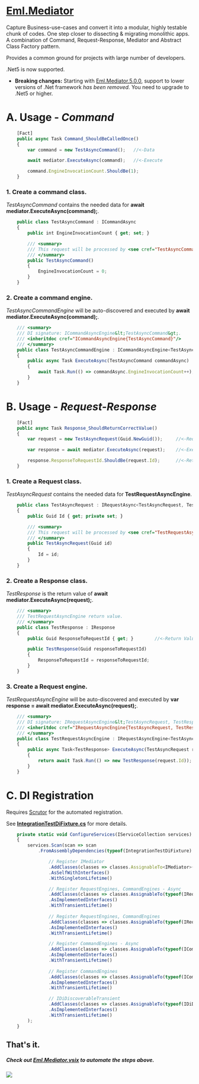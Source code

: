 # [Eml.Mediator](https://www.nuget.org/packages/Eml.Mediator/5.0.0)
Capture Business-use-cases and convert it into a modular, highly testable chunk of codes. One step closer to dissecting & migrating monolithic apps. A combination of Command, Request-Response, Mediator and Abstract Class Factory pattern.

Provides a common ground for projects with large number of developers.

.Net5 is now supported.
* **Breaking changes:** Starting with [Eml.Mediator.5.0.0](https://www.nuget.org/packages/Eml.Mediator/5.0.0), support to lower versions of .Net framework *has been removed.* You need to upgrade to .Net5 or higher.

# A. Usage - ***Command***
    
```javascript
    [Fact]
    public async Task Command_ShouldBeCalledOnce()
    {
        var command = new TestAsyncCommand();   //<-Data

        await mediator.ExecuteAsync(command);   //<-Execute

        command.EngineInvocationCount.ShouldBe(1);
    }
 ```

### 1. Create a command class.
*TestAsyncCommand* contains the needed data for  **await mediator.ExecuteAsync(command);**.
```javascript
    public class TestAsyncCommand : ICommandAsync
    {
        public int EngineInvocationCount { get; set; }

        /// <summary>
        /// This request will be processed by <see cref="TestAsyncCommandEngine"/>.
        /// </summary>
        public TestAsyncCommand()
        {
            EngineInvocationCount = 0;
        }
    }
```

### 2. Create a command engine.
*TestAsyncCommandEngine* will be auto-discovered and executed by **await mediator.ExecuteAsync(command);**.

```javascript
    /// <summary>
    /// DI signature: ICommandAsyncEngine&lt;TestAsyncCommand&gt;.
    /// <inheritdoc cref="ICommandAsyncEngine{TestAsyncCommand}"/>
    /// </summary>
    public class TestAsyncCommandEngine : ICommandAsyncEngine<TestAsyncCommand>
    {
        public async Task ExecuteAsync(TestAsyncCommand commandAsync)
        {
            await Task.Run(() => commandAsync.EngineInvocationCount++);
        }
    }
```

# B. Usage - ***Request-Response***

```javascript
    [Fact]
    public async Task Response_ShouldReturnCorrectValue()
    {
        var request = new TestAsyncRequest(Guid.NewGuid());     //<-Request

        var response = await mediator.ExecuteAsync(request);    //<-Execute

        response.ResponseToRequestId.ShouldBe(request.Id);      //<-Return Value
    }
```

### 1. Create a Request class.
*TestAsyncRequest* contains the needed data for **TestRequestAsyncEngine**.
```javascript
    public class TestAsyncRequest : IRequestAsync<TestAsyncRequest, TestResponse>
    {
        public Guid Id { get; private set; }

        /// <summary>
        /// This request will be processed by <see cref="TestRequestAsyncEngine"/>.
        /// </summary>
        public TestAsyncRequest(Guid id)
        {
            Id = id;
        }
    }
```

### 2. Create a Response class.
*TestResponse* is the return value of **await mediator.ExecuteAsync(request);**.
```javascript
    /// <summary>
    /// TestRequestAsyncEngine return value.
    /// </summary>
    public class TestResponse : IResponse
    {
        public Guid ResponseToRequestId { get; }        //<-Return Value

        public TestResponse(Guid responseToRequestId)
        {
            ResponseToRequestId = responseToRequestId;
        }
    }
```

### 3. Create a Request engine.
*TestRequestAsyncEngine* will be auto-discovered and executed by **var response = await mediator.ExecuteAsync(request);**.

```javascript
    /// <summary>
    /// DI signature: IRequestAsyncEngine&lt;TestAsyncRequest, TestResponse&gt;.
    /// <inheritdoc cref="IRequestAsyncEngine{TestAsyncRequest, TestResponse}"/>
    /// </summary>
    public class TestRequestAsyncEngine : IRequestAsyncEngine<TestAsyncRequest, TestResponse>
    {
        public async Task<TestResponse> ExecuteAsync(TestAsyncRequest request)
        {
            return await Task.Run(() => new TestResponse(request.Id));
        }
    }
```

# C. DI Registration
Requires [Scrutor](https://github.com/khellang/Scrutor) for the automated registration.

See **[IntegrationTestDiFixture.cs](Tests/Eml.Mediator.Tests.Integration.NetCore/BaseClasses/IntegrationTestDiFixture.cs)** for more details.
```javascript
    private static void ConfigureServices(IServiceCollection services)
    {
        services.Scan(scan => scan
            .FromAssemblyDependencies(typeof(IntegrationTestDiFixture).Assembly)

                // Register IMediator
                .AddClasses(classes => classes.AssignableTo<IMediator>())
                .AsSelfWithInterfaces()
                .WithSingletonLifetime()

                // Register RequestEngines, CommandEngines - Async
                .AddClasses(classes => classes.AssignableTo(typeof(IRequestAsyncEngine<,>)))
                .AsImplementedInterfaces()
                .WithTransientLifetime()
                
                // Register RequestEngines, CommandEngines
                .AddClasses(classes => classes.AssignableTo(typeof(IRequestEngine<,>)))
                .AsImplementedInterfaces()
                .WithTransientLifetime()

                // Register CommandEngines - Async
                .AddClasses(classes => classes.AssignableTo(typeof(ICommandAsyncEngine<>)))
                .AsImplementedInterfaces()
                .WithTransientLifetime()
                
                // Register CommandEngines
                .AddClasses(classes => classes.AssignableTo(typeof(ICommandEngine<>)))
                .AsImplementedInterfaces()
                .WithTransientLifetime()

                // IDiDiscoverableTransient
                .AddClasses(classes => classes.AssignableTo(typeof(IDiDiscoverableTransient)))
                .AsImplementedInterfaces()
                .WithTransientLifetime()
        );
    }
```


## That's it.
##### Check out [Eml.Mediator.vsix](https://marketplace.visualstudio.com/items?itemName=eDuDeTification.Mediator) to automate the steps above.
![](Art/Steps.gif)



